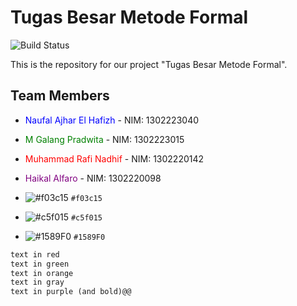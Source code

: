 # Tugas Besar Metode Formal

![Build Status](https://img.shields.io/badge/build-passing-brightgreen)

This is the repository for our project "Tugas Besar Metode Formal".

## Team Members
- <span style="color:blue">Naufal Ajhar El Hafizh</span> - NIM: 1302223040
- <span style="color:green">M Galang Pradwita</span> - NIM: 1302223015
- <span style="color:red">Muhammad Rafi Nadhif</span> - NIM: 1302220142
- <span style="color:purple">Haikal Alfaro</span> - NIM: 1302220098

- ![#f03c15](https://placehold.co/15x15/f03c15/f03c15.png) `#f03c15`
- ![#c5f015](https://placehold.co/15x15/c5f015/c5f015.png) `#c5f015`
- ![#1589F0](https://placehold.co/15x15/1589F0/1589F0.png) `#1589F0`

```diff
text in red
text in green
text in orange
text in gray
text in purple (and bold)@@
```
